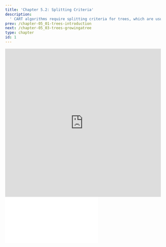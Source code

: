 ```yaml
---
title: 'Chapter 5.2: Splitting Criteria'
description:
  ' CART algorithms require splitting criteria for trees, which are usually defined in terms of "impurity reduction." After studying this chapter, you would understand splitting rules for both regression and classification trees.'
prev: /chapter-05_01-trees-introduction
next: /chapter-05_03-trees-growingatree
type: chapter
id: 1
---
```


<exercise id="1" title="Video Lecture">

<iframe width="100%" height="480" src="https://www.youtube.com/embed/IgHTJsAJTok" frameborder="0" allow="accelerometer; autoplay; encrypted-media; gyroscope; picture-in-picture" allowfullscreen></iframe>

</exercise>

<exercise id="2" title="Slides">

<object data="pdfs/5/slides-cart-splitcriteria.pdf" type="application/pdf" style="width:100%;height:480px">
    <embed src="pdfs/5/slides-cart-splitcriteria.pdf" type="application/pdf" />
</object>

</exercise>
